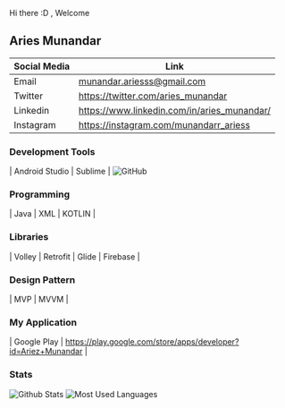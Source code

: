 Hi there :D , Welcome

## Aries Munandar
|  Social Media  | Link  |
|---|---|
|  Email |  munandar.ariesss@gmail.com |
|  Twitter | https://twitter.com/aries_munandar |
|  Linkedin |  https://www.linkedin.com/in/aries_munandar/ |
|  Instagram |  https://instagram.com/munandarr_ariess |

### Development Tools

|  Android Studio  |  Sublime |
![GitHub](https://img.shields.io/badge/github-%23121011.svg?style=for-the-badge&logo=github&logoColor=white)

### Programming

|  Java  |  XML |  KOTLIN  | 

### Libraries

|  Volley  |  Retrofit |  Glide  |  Firebase  |

### Design Pattern

|  MVP  |  MVVM |

### My Application

|  Google Play  |  https://play.google.com/store/apps/developer?id=Ariez+Munandar |

### Stats

![Github Stats](https://github-readme-stats.vercel.app/api?username=ketombeh&hide_border=true&theme=radical&show_icons=true&bg_color=161b22&custom_title=GitHub%20Stats)
![Most Used Languages](https://github-readme-stats.vercel.app/api/top-langs/?username=ketombeh&layout=compact&theme=radical&bg_color=161b22&hide_border=true)
